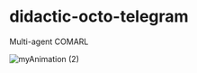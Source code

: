 # didactic-octo-telegram
Multi-agent COMARL

![myAnimation (2)](https://user-images.githubusercontent.com/24938569/144708152-d4fe791d-8b26-4e13-b326-f65acc4eb920.gif)
